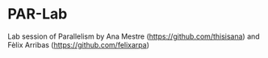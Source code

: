 # PAR-Lab
Lab session of Parallelism by Ana Mestre (https://github.com/thisisana) and Fèlix Arribas (https://github.com/felixarpa)
